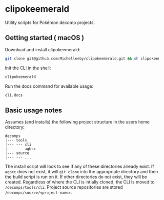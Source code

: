 # clipokeemerald
Utility scripts for Pokémon decomp projects.

## Getting started ( macOS )

Download and install clipokeemerald:

```bash
git clone git@github.com:Michelleeby/clipokeemerald.git && sh clipokeemerald/install.sh
```

Init the CLI in the shell:
```bash
clipokeemerald
```

Run the docs command for available usage:
```bash
cli.docs
```

## Basic usage notes
Assumes (and installs) the following project structure in the users home directory:

```
decomps
|--- tools
|--- --- cli
|--- --- agbcc
|--- source
|--- --- ...
```

The install script will look to see if any of these directories already exist. If `agbcc` does not exist, it will `git clone` into the appropriate directory and then the build script is run on it. If other directories do not exist, they will be created. Regardless of where the CLI is intially cloned, the CLI is moved to `/decomps/tools/cli`. Project source repositories are stored `/decomps/source/<project-name>`.